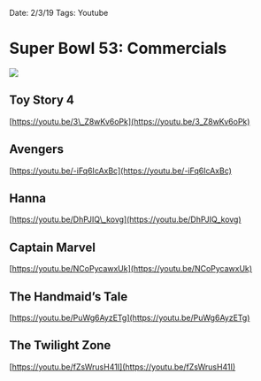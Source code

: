 Date: 2/3/19
Tags: Youtube

# Super Bowl 53: Commercials

![](https://i.imgur.com/y6ZJM91.jpg)

## Toy Story 4

[https://youtu.be/3\_Z8wKv6oPk](https://youtu.be/3_Z8wKv6oPk)

## Avengers

[https://youtu.be/-iFq6IcAxBc](https://youtu.be/-iFq6IcAxBc)

## Hanna

[https://youtu.be/DhPJIQ\_kovg](https://youtu.be/DhPJIQ_kovg)

## Captain Marvel

[https://youtu.be/NCoPycawxUk](https://youtu.be/NCoPycawxUk)

## The Handmaid’s Tale

[https://youtu.be/PuWg6AyzETg](https://youtu.be/PuWg6AyzETg)


## The Twilight Zone

[https://youtu.be/fZsWrusH41I](https://youtu.be/fZsWrusH41I)



